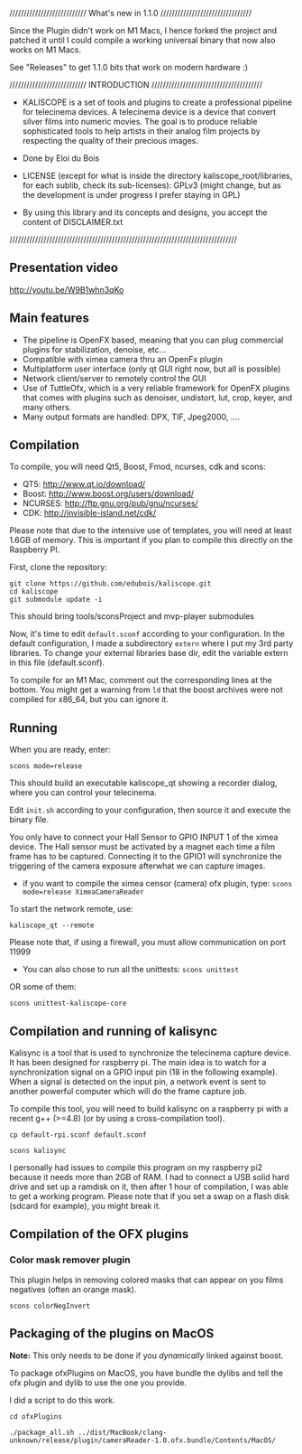 /////////////////////////// What's new in 1.1.0 ////////////////////////////////

Since the Plugin didn't work on M1 Macs, I hence forked the project and patched 
it until I could compile a working universal binary that now also works on M1 Macs.

See "Releases" to get 1.1.0 bits that work on modern hardware :)


/////////////////////////// INTRODUCTION ///////////////////////////////////////

* KALISCOPE is a set of tools and plugins to create a professional pipeline for
  telecinema devices. A telecinema device is a device that convert silver films
  into numeric movies. The goal is to produce reliable sophisticated tools to
  help artists in their analog film projects by respecting the quality of their
  precious images.

* Done by Eloi du Bois

* LICENSE (except for what is inside the directory kaliscope_root/libraries, for each sublib, check its sub-licenses):
        GPLv3 (might change, but as the development is under progress I prefer staying in GPL)

* By using this library and its concepts and designs, you accept the content 
  of DISCLAIMER.txt

////////////////////////////////////////////////////////////////////////////////

## Presentation video

http://youtu.be/W9B1whn3qKo

## Main features

* The pipeline is OpenFX based, meaning that you can plug commercial plugins
  for stabilization, denoise, etc...
* Compatible with ximea camera thru an OpenFx plugin
* Multiplatform user interface (only qt GUI right now, but all is possible)
* Network client/server to remotely control the GUI
* Use of TuttleOfx, which is a very reliable framework for OpenFX plugins that
  comes with plugins such as denoiser, undistort, lut, crop, keyer, and many others.
* Many output formats are handled: DPX, TIF, Jpeg2000, ....

## Compilation

To compile, you will need Qt5, Boost, Fmod, ncurses, cdk and scons:

* QT5: http://www.qt.io/download/
* Boost: http://www.boost.org/users/download/
* NCURSES: http://ftp.gnu.org/pub/gnu/ncurses/
* CDK: http://invisible-island.net/cdk/

Please note that due to the intensive use of templates, you will need at least 1.6GB of memory.
This is important if you plan to compile this directly on the Raspberry PI.

First, clone the repository:

```
git clone https://github.com/edubois/kaliscope.git
cd kaliscope
git submodule update -i
```
This should bring tools/sconsProject and mvp-player submodules

Now, it's time to edit `default.sconf` according to your configuration.
In the default configuration, I made a subdirectory `extern` where I put
my 3rd party libraries. To change your external libraries base dir, 
edit the variable extern in this file (default.sconf).

To compile for an M1 Mac, comment out the corresponding lines at the bottom.
You might get a warning from `ld` that the boost archives were not compiled for x86_64, but you can ignore it.

## Running

When you are ready, enter:

```scons mode=release```

This should build an executable kaliscope_qt showing a recorder dialog, where you can 
control your telecinema.

Edit `init.sh` according to your configuration, then source it and execute the binary file.

You only have to connect your Hall Sensor to GPIO INPUT 1 of the ximea device.
The Hall sensor must be activated by a magnet each time a film frame has to be captured.
Connecting it to the GPIO1 will synchronize the triggering of the camera exposure afterwhat we can capture images.

* if you want to compile the ximea censor (camera) ofx plugin, type:
```scons mode=release XimeaCameraReader```

To start the network remote, use:

```kaliscope_qt --remote```

Please note that, if using a firewall, you must allow communication on port 11999

* You can also chose to run all the unittests:
```scons unittest```

OR some of them:

```scons unittest-kaliscope-core```


## Compilation and running of kalisync

Kalisync is a tool that is used to synchronize the telecinema capture device.
It has been designed for raspberry pi. The main idea is to watch for a 
synchronization signal on a GPIO input pin (18 in the following example).
When a signal is detected on the input pin, a network event is sent to another
powerful computer which will do the frame capture job.

To compile this tool, you will need to build kalisync on a raspberry pi with a recent g++ (>=4.8) (or by using a cross-compilation tool).

```cp default-rpi.sconf default.sconf```

```scons kalisync```

I personally had issues to compile this program on my raspberry pi2 because it needs more than 2GB of RAM.
I had to connect a USB solid hard drive and set up a ramdisk on it, then after 1 hour of compilation, I was able
to get a working program. Please note that if you set a swap on a flash disk (sdcard for example), you might break it.


## Compilation of the OFX plugins

### Color mask remover plugin

This plugin helps in removing colored masks that can appear on you films negatives (often an orange mask).

```scons colorNegInvert```

## Packaging of the plugins on MacOS

__Note:__ This only needs to be done if you _dynamically_ linked against boost.

To package ofxPlugins on MacOS, you have bundle the dylibs and tell the ofx plugin and dylib to use the one you provide.

I did a script to do this work.

```cd ofxPlugins```

```./package_all.sh ../dist/MacBook/clang-unknown/release/plugin/cameraReader-1.0.ofx.bundle/Contents/MacOS/```


